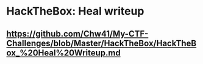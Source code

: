 # HackTheBox: Heal writeup
## https://github.com/Chw41/My-CTF-Challenges/blob/Master/HackTheBox/HackTheBox_%20Heal%20Writeup.md
